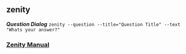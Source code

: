 ## zenity

***Question Dialog*** `zenity --question --title="Question Title" --text "Whats your answer?"`



### [Zenity Manual](https://help.gnome.org/users/zenity/stable/)

